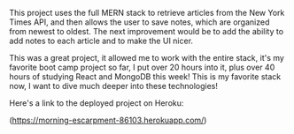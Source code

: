 This project uses the full MERN stack to retrieve articles from the New York Times API, and then allows the user to save notes, which are organized from newest to oldest.  The next improvement would be to add the ability to add notes to each article and to make the UI nicer.

This was a great project, it allowed me to work with the entire stack, it's my favorite boot camp project so far, I put over 20 hours into it, plus over 40 hours of studying React and MongoDB this week!  This is my favorite stack now, I want to dive much deeper into these technologies!  

Here's a link to the deployed project on Heroku:

(https://morning-escarpment-86103.herokuapp.com/)
